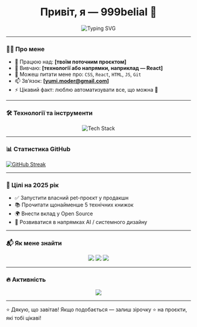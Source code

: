 <!-- Привітання -->
<h1 align="center">
  Привіт, я — 999belial 👋
</h1>

<p align="center">
  <img src="https://readme-typing-svg.demolab.com?font=Fira+Code&size=24&pause=1000&color=F7F7F7&center=true&vCenter=true&width=600&lines=Full-stack+розробник;Прихильник+чистого+коду;Люблю+Python%2C+JavaScript+та+нові+технології" alt="Typing SVG" />
</p>

---

### 🧑‍💻 Про мене

- 🔭 Працюю над: **[твоїм поточним проєктом]**
- 🌱 Вивчаю: **[технології або напрямки, наприклад — React]**
- 💬 Можеш питати мене про: `CSS`, `React`, `HTML`, `JS`, `Git`
- 📫 Звʼязок: **[yumi.moder@gmail.com]**
- ⚡ Цікавий факт: люблю автоматизувати все, що можна 🤖

---

### 🛠️ Технології та інструменти

<p align="center">
  <img src="https://skillicons.dev/icons?i=js,react,nodejs,html,css,git,github,vscode&perline=7" alt="Tech Stack" />
</p>

---

### 📊 Статистика GitHub

[![GitHub Streak](http://github-readme-streak-stats.herokuapp.com?user=999belial&theme=dark&background=000000)](https://git.io/streak-stats)

---

### 🎯 Цілі на 2025 рік

- ✅ Запустити власний pet-проєкт у продакшн
- 📚 Прочитати щонайменше 5 технічних книжок
- 🌍 Внести вклад у Open Source
- 🧠 Розвиватися в напрямках AI / системного дизайну

---

### 📬 Як мене знайти

<p align="center">
  <a href="mailto:yumi.moder@gmail.com"><img src="https://img.shields.io/badge/email-%23D14836.svg?style=for-the-badge&logo=gmail&logoColor=white"/></a>
  <a href="https://t.me/твій_telegram"><img src="#" /></a>
  <a href="https://linkedin.com/in/твій_профіль"><img src="#" /></a>
</p>

---

### 🔥 Активність

<p align="center">
  <img src="https://github-profile-summary-cards.vercel.app/api/cards/profile-details?username=ТВІЙ_USERNAME&theme=tokyonight" />
</p>

---

⭐ Дякую, що завітав! Якщо подобається — залиш зірочку ⭐ на проєкти, які тобі цікаві!


